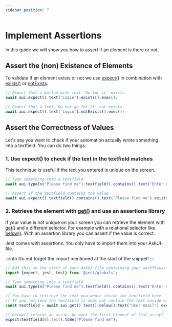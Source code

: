 ```yaml
---
sidebar_position: 7
---
```


# Implement Assertions

In this guide we will show you how to assert if an element is there or not.

## Assert the (non) Existence of Elements
To validate if an element exists or not we use [expect()](../../api/02-Actions/expect.md) in combination with [exists()](../../api/05-Checks/exists.md) or [notExists](../../api/05-Checks/notexists.md).

```typescript
// Expect that a button with text 'Go for it' exists
await aui.expect().text('Login').exists().exec();

// Expect that a text 'Do not go for it' not exists
await aui.expect().text('Login').notExists().exec();
```

## Assert the Correctness of Values
Let's say you want to check if your automation actually wrote something into a textfield. You can do two things:

### 1. Use expect() to check if the text in the textfield matches
This technique is useful if the text you entered is unique on the screen.

```typescript
// Type something into a textfield
await aui.typeIn("Please find me").textfield().contains().text("Enter email").exec();

// Assert if the textfield contains the value
await aui.expect().textfield().contains().text('Please find me').exists().exec();
```

### 2. Retrieve the element with [get()](../../api/06-Getters/get.md) and use an assertions library
If your value is not unique on your screen you can retrieve the element with [get()](../../api/06-Getters/get.md) and a different selector. For example with a relational selector like [below()](../../api/04-Relations/below.md). With an assertion library you can assert if the value is correct.

Jest comes with assertions. You only have to import them into your AskUI-file.

:::info
Do not forget the import mentioned at the start of the snippet!
:::

```typescript
// Add this to the start of your AskUI-file containing your workflows/instructions
import {expect, jest, test} from '@jest/globals';

// Type something into a textfield
await aui.typeIn("Please find me").textfield().contains().text("Enter email").exec();

// You have to retrieve the text you wrote inside the textfield here
// If you retrieve the textfield it does not contain the text inside of it
const textfield = await aui.get().text().below().text("User email").exec();

// below() returns an array. We want the first element of that array!
expect(textfield[0].text).toBe("Please find me");
```


